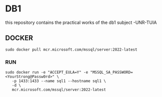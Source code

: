 # DB1
this repository contains the practical works of the db1 subject -UNR-TUIA


## DOCKER
~~~
sudo docker pull mcr.microsoft.com/mssql/server:2022-latest

~~~
### RUN
~~~
sudo docker run -e "ACCEPT_EULA=Y" -e "MSSQL_SA_PASSWORD=<YourStrong@Passw0rd>" \
   -p 1433:1433 --name sql1 --hostname sql1 \
   -d \
   mcr.microsoft.com/mssql/server:2022-latest
   
~~~
